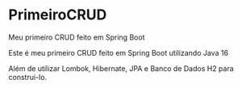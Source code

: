 # PrimeiroCRUD
Meu primeiro CRUD feito em Spring Boot 

Este é meu primeiro CRUD feito em Spring Boot utilizando Java 16

Além de utilizar Lombok, Hibernate, JPA e Banco de Dados H2 para construi-lo.
